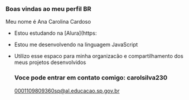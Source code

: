 ### Boas vindas ao meu perfil BR

Meu nome é Ana Carolina Cardoso

- Estou estudando na [Alura](https:
- Estou me desenvolvendo na linguagem JavaScript
- Utilizo esse espaco para minha organizacão e compartilhamento dos meus projetos desenvolvidos

  ### Voce pode entrar em contato comigo: carolsilva230

  0001109809360sp@al.educacao.sp.gov.br

  
